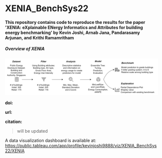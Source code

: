 # XENIA_BenchSys22

#### This repository contains code to reproduce the results for the paper 'XENIA: eXplainable ENergy Informatics and Attributes for building energy benchmarking' by Kevin Joshi, Arnab Jana, Pandarasamy Arjunan, and Krithi Ramamritham

##### Overview of XENIA
![XENIA](/figures/xenia_teaser_2.png)

__doi:__

__url:__

__citation:__

> will be updated

A data visualization dashboard is available at: <https://public.tableau.com/app/profile/kevinjoshi9888/viz/XENIA_BenchSys22/XENIA>
